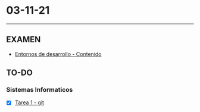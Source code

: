 # 03-11-21
---
## EXAMEN
- [Entornos de desarrollo - Contenido](Extracción_PDF_ED_Tema1.md)
## TO-DO
### Sistemas Informaticos
- [x] [Tarea 1 - git](https://classroom.google.com/c/MzQ1NTIyMzQwMDM3/a/NDIwMzM4Njk4Njc0/details)